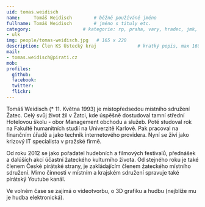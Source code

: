 ```yaml
---
uid: tomas.weidisch
name:     Tomáš Weidisch	  	# běžně používáné jméno
fullname: Tomáš Weidisch	  	# jméno s tituly etc.
category:                 	# kategorie: rp, praha, vary, hradec, jmk, senat
- ulk
img: people/tomas-weidisch.jpg   # 165 x 220
description: Člen KS Ústecký kraj              	# kratký popis, max 160 znaků
mail:
- tomas.weidisch@pirati.cz
mob:			  
profiles:
  github:       
  facebook:     
  twitter: 		  
  flickr:		  
---
```


Tomáš Weidisch (* 11. Května 1993) je místopředsedou místního sdružení Žatec. Celý svůj život žil v Žatci, kde úspěšně dostudoval tamní střední Hotelovou školu - obor Management obchodu a služeb. Poté studoval rok na Fakultě humanitních studií na Univerzitě Karlově. Pak pracoval na finančním úřadě a jako technik internetového providera. Nyní se živí jako krizový IT specialista v pražské firmě.

Od roku 2012 se jako pořadatel hudebních a filmových festivalů, přednášek a dalúších akcí účastní žateckého kulturního života. Od stejného roku je také členem České pirátské strany, je zakládajícím členem 
žateckého místního sdružení. Mimo činnosti v místním a krajském sdružení spravuje také pirátský Youtube kanál.

Ve volném čase se zajímá o videotvorbu, o 3D grafiku a hudbu (nejblíže mu je hudba elektronická). 
